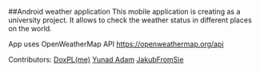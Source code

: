 ##Android weather application 
This mobile application is creating as a university project. It allows to check the weather status in different places on the world. 

App uses OpenWeatherMap API https://openweathermap.org/api

Contributors:
[DoxPL(me)](https://github.com/DoxPL)
[Yunad Adam](https://gitlab.com/Yunad)
[JakubFromSie](https://gitlab.com/JakubFromSie)
